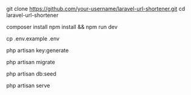 <!-- 1.Clone the Repository -->

git clone https://github.com/your-username/laravel-url-shortener.git
cd laravel-url-shortener

<!-- 2.Install Dependencies -->

composer install
npm install && npm run dev

<!-- 3.Set Up Environment -->

cp .env.example .env

<!-- 4.Generate Application Key -->

php artisan key:generate

<!-- 5. Migrate the Database tables -->
php artisan migrate

<!-- 6. (Optional) Seed the Database -->

php artisan db:seed

<!-- 7. Run the Application -->

php artisan serve
